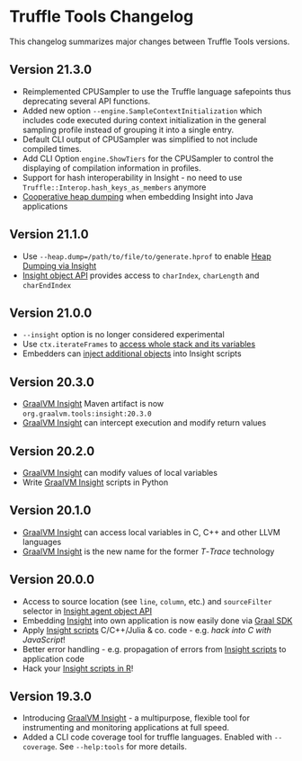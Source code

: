 # Truffle Tools Changelog

This changelog summarizes major changes between Truffle Tools versions.

## Version 21.3.0
* Reimplemented CPUSampler to use the Truffle language safepoints thus deprecating several API functions.
* Added new option `--engine.SampleContextInitialization` which includes code executed during context initialization in the general sampling profile instead of grouping it into a single entry.
* Default CLI output of CPUSampler was simplified to not include compiled times.
* Add CLI Option `engine.ShowTiers` for the CPUSampler to control the displaying of compilation information in profiles.
* Support for hash interoperability in Insight - no need to use `Truffle::Interop.hash_keys_as_members` anymore
* [Cooperative heap dumping](https://www.graalvm.org/tools/javadoc/org/graalvm/tools/insight/heap/package-summary.html) when embedding Insight into Java applications


## Version 21.1.0

* Use `--heap.dump=/path/to/file/to/generate.hprof` to enable [Heap Dumping via Insight](docs/Insight-Manual.md#Heap-Dumping)
* [Insight object API](https://www.graalvm.org/tools/javadoc/org/graalvm/tools/insight/Insight.html) provides access to `charIndex`, `charLength` and `charEndIndex`

## Version 21.0.0

* `--insight` option is no longer considered experimental
* Use `ctx.iterateFrames` to [access whole stack and its variables](docs/Insight-Manual.md#Accessing-whole-Stack)
* Embedders can [inject additional objects](docs/Insight-Embedding.md#Extending-Functionality-of-Insight-Scripts) into Insight scripts

## Version 20.3.0

* [GraalVM Insight](docs/Insight.md) Maven artifact is now `org.graalvm.tools:insight:20.3.0`
* [GraalVM Insight](docs/Insight-Manual.md#intercepting--altering-execution) can intercept execution and modify return values

## Version 20.2.0

* [GraalVM Insight](docs/Insight-Manual.md#modifying-local-variables) can modify values of local variables
* Write [GraalVM Insight](docs/Insight-Manual.md#python) scripts in Python

## Version 20.1.0

* [GraalVM Insight](docs/Insight-Manual.md#hack-into-the-c-code) can access local variables in C, C++ and other LLVM languages
* [GraalVM Insight](docs/Insight.md) is the new name for the former *T*-*Trace* technology

## Version 20.0.0
* Access to source location (see `line`, `column`, etc.) and `sourceFilter` selector in [Insight agent object API](https://www.graalvm.org/tools/javadoc/org/graalvm/tools/insight/Insight.html#VERSION)
* Embedding [Insight](docs/Insight-Embedding.md) into own application is now easily done via [Graal SDK](https://www.graalvm.org/tools/javadoc/org/graalvm/tools/insight/Insight.html#ID)
* Apply [Insight scripts](docs/Insight-Manual.md) C/C++/Julia & co. code - e.g. *hack into C with JavaScript*!
* Better error handling - e.g. propagation of errors from [Insight scripts](docs/Insight-Manual.md) to application code
* Hack your [Insight scripts in R](docs/Insight-Manual.md)!

## Version 19.3.0
* Introducing [GraalVM Insight](docs/Insight.md) - a  multipurpose, flexible tool for instrumenting and monitoring applications at full speed.
* Added a CLI code coverage tool for truffle languages. Enabled with `--coverage`. See `--help:tools` for more details.
